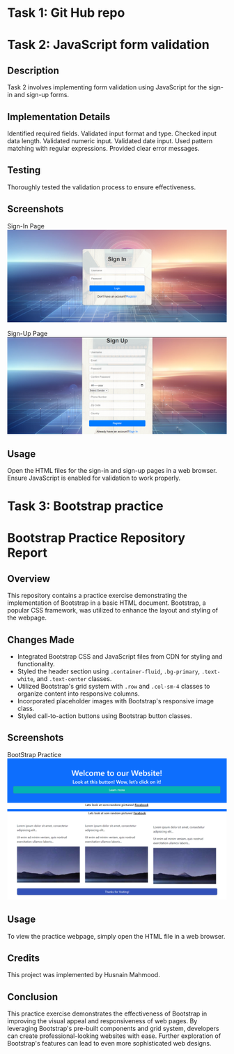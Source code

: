# Task 1: Git Hub repo

# Task 2: JavaScript form validation
## Description
Task 2 involves implementing form validation using JavaScript for the sign-in and sign-up forms.


## Implementation Details
Identified required fields.
Validated input format and type.
Checked input data length.
Validated numeric input.
Validated date input.
Used pattern matching with regular expressions.
Provided clear error messages.

## Testing
Thoroughly tested the validation process to ensure effectiveness.

## Screenshots
Sign-In Page
![Sign-In Page](TaskNo2/signin.png)

Sign-Up Page
![Sign-Up Page](TaskNo2/signup.png)
## Usage
Open the HTML files for the sign-in and sign-up pages in a web browser. Ensure JavaScript is enabled for validation to work properly.

# Task 3: Bootstrap practice
# Bootstrap Practice Repository Report

## Overview
This repository contains a practice exercise demonstrating the implementation of Bootstrap in a basic HTML document. Bootstrap, a popular CSS framework, was utilized to enhance the layout and styling of the webpage.

## Changes Made
- Integrated Bootstrap CSS and JavaScript files from CDN for styling and functionality.
- Styled the header section using `.container-fluid`, `.bg-primary`, `.text-white`, and `.text-center` classes.
- Utilized Bootstrap's grid system with `.row` and `.col-sm-4` classes to organize content into responsive columns.
- Incorporated placeholder images with Bootstrap's responsive image class.
- Styled call-to-action buttons using Bootstrap button classes.

## Screenshots
BootStrap Practice 
![BootStrap Practice](TaskNo3/Bootstrap.png)
![BootStrap Practice](TaskNo3/Bootstrap_Remaining.png)
## Usage
To view the practice webpage, simply open the HTML file in a web browser.


## Credits
This project was implemented by Husnain Mahmood.


## Conclusion
This practice exercise demonstrates the effectiveness of Bootstrap in improving the visual appeal and responsiveness of web pages. By leveraging Bootstrap's pre-built components and grid system, developers can create professional-looking websites with ease. Further exploration of Bootstrap's features can lead to even more sophisticated web designs.
